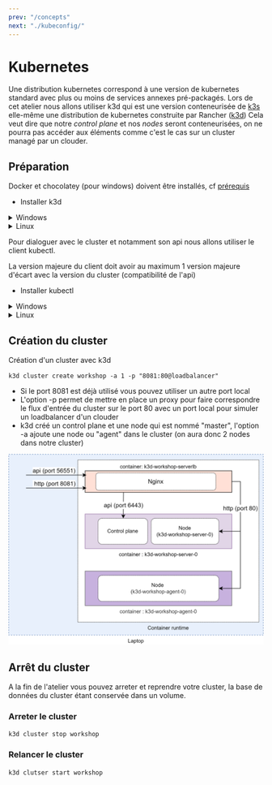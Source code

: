 ```yaml
---
prev: "/concepts"
next: "./kubeconfig/"
---
```


# Kubernetes

Une distribution kubernetes correspond à une version de kubernetes standard avec plus ou moins de services annexes pré-packagés.
Lors de cet atelier nous allons utiliser k3d qui est une version conteneurisée de [k3s](https://k3s.io/) elle-même une distribution de kubernetes construite par Rancher ([k3d](https://github.com/rancher/k3d))
Cela veut dire que notre _control plane_ et nos _nodes_ seront conteneurisées, on ne pourra pas accéder aux éléments comme c'est le cas sur un cluster managé par un clouder.

## Préparation

Docker et chocolatey (pour windows) doivent être installés, cf [prérequis](../prerequis.md)

- Installer k3d

<details>
<summary>Windows</summary>

```shell
# Depuis powershell avec une session admin
choco install k3d
# vérifier l'installation
k3d version
# k3s porte la version de kubernetes
```

</details>

<details>
<summary>Linux</summary>

```shell
wget -q -O - https://raw.githubusercontent.com/k3d-io/k3d/main/install.sh | bash
```

vérifier l'installation (k3s porte la version de kubernetes)

```shell
k3d version
```

</details>

Pour dialoguer avec le cluster et notamment son api nous allons utiliser le client kubectl.

La version majeure du client doit avoir au maximum 1 version majeure d'écart avec la version du cluster (compatibilité de l'api)

- Installer kubectl

<details>
<summary>Windows</summary>

Depuis powershell avec une session admin

```shell
choco install kubernetes-cli
```

vérifier l'installation

```shell
kubectl version --client
```

vérifier que le repertoire .kube existe

```shell
mkdir $HOME/.kube
```

</details>

<details>
<summary>Linux</summary>

Consulter la page officielle du client pour télécharger la bonne version de [kubectl](https://kubernetes.io/fr/docs/tasks/tools/install-kubectl/)

```shell
# vérifier l'installation
kubectl version --client
```

</details>

## Création du cluster

Création d'un cluster avec k3d

```shell
k3d cluster create workshop -a 1 -p "8081:80@loadbalancer"
```

- Si le port 8081 est déjà utilisé vous pouvez utiliser un autre port local
- L'option -p permet de mettre en place un proxy pour faire correspondre le flux d'entrée du cluster sur le port 80 avec un port local pour simuler un loadbalancer d'un clouder
- k3d créé un control plane et une node qui est nommé "master", l'option -a ajoute une node ou "agent" dans le cluster (on aura donc 2 nodes dans notre cluster)

![k3d](./../../assets/k3d.png)

## Arrêt du cluster

A la fin de l'atelier vous pouvez arreter et reprendre votre cluster, la base de données du cluster étant conservée dans un volume.

### Arreter le cluster

```shell
k3d cluster stop workshop
```

### Relancer le cluster

```shell
k3d clutser start workshop
```
